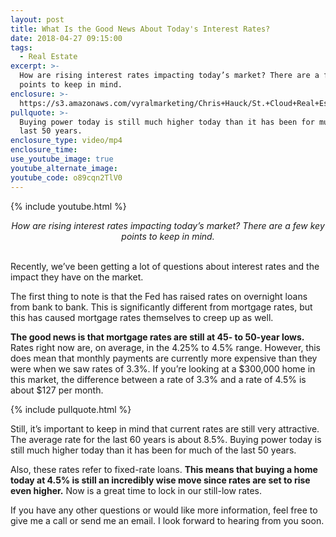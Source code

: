 ```yaml
---
layout: post
title: What Is the Good News About Today's Interest Rates?
date: 2018-04-27 09:15:00
tags:
  - Real Estate
excerpt: >-
  How are rising interest rates impacting today’s market? There are a few key
  points to keep in mind.
enclosure: >-
  https://s3.amazonaws.com/vyralmarketing/Chris+Hauck/St.+Cloud+Real+Estate-+Rates+are+still+at+50-year+lows.mp4
pullquote: >-
  Buying power today is still much higher today than it has been for much of the
  last 50 years.
enclosure_type: video/mp4
enclosure_time:
use_youtube_image: true
youtube_alternate_image:
youtube_code: o89cqn2TlV0
---
```


{% include youtube.html %}

<center><em>How are rising interest rates impacting today&rsquo;s market? There are a few key points to keep in mind.</em></center>

<center>&nbsp;</center>

Recently, we’ve been getting a lot of questions about interest rates and the impact they have on the market. 

The first thing to note is that the Fed has raised rates on overnight loans from bank to bank. This is significantly different from mortgage rates, but this has caused mortgage rates themselves to creep up as well. 

**The good news is that mortgage rates are still at 45- to 50-year lows.** Rates right now are, on average, in the 4.25% to 4.5% range. However, this does mean that monthly payments are currently more expensive than they were when we saw rates of 3.3%. If you’re looking at a $300,000 home in this market, the difference between a rate of 3.3% and a rate of 4.5% is about $127 per month.

{% include pullquote.html %}

Still, it’s important to keep in mind that current rates are still very attractive. The average rate for the last 60 years is about 8.5%. Buying power today is still much higher today than it has been for much of the last 50 years.

Also, these rates refer to fixed-rate loans. **This means that buying a home today at 4.5% is still an incredibly wise move since rates are set to rise even higher.** Now is a great time to lock in our still-low rates. 

If you have any other questions or would like more information, feel free to give me a call or send me an email. I look forward to hearing from you soon.